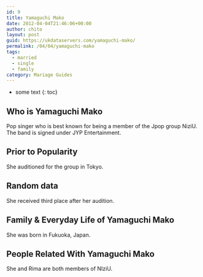 ```yaml
---
id: 9
title: Yamaguchi Mako
date: 2012-04-04T21:46:06+00:00
author: chito
layout: post
guid: https://ukdataservers.com/yamaguchi-mako/
permalink: /04/04/yamaguchi-mako  
tags:
  - married
  - single
  - family
category: Mariage Guides
---
```


* some text
{: toc}


## Who is  Yamaguchi Mako
                  
                  
                  
Pop singer who is best known for being a member of the Jpop group NiziU. The band is signed under JYP Entertainment. 
                  
                
                
                
## Prior to Popularity 
                  
                  
                  
She auditioned for the group in Tokyo. 
                  
                
                
                
## Random data 
                  
                  
                  
She received third place after her audition. 
                  
                
                
                
## Family & Everyday Life of Yamaguchi Mako
                  
                  
                  
She was born in Fukuoka, Japan. 
                  
                
                
                
## People Related With  Yamaguchi Mako
                  
                  
                  
She and Rima are both members of NIziU. 
                  
                
              
            
          
          
          
    
    
  
